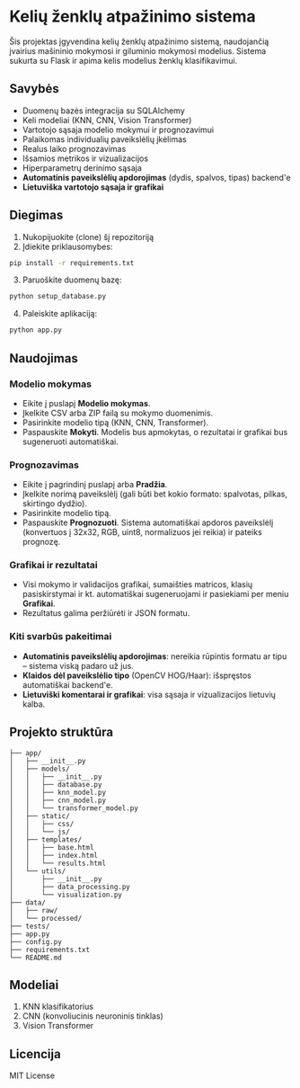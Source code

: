 # Kelių ženklų atpažinimo sistema

Šis projektas įgyvendina kelių ženklų atpažinimo sistemą, naudojančią įvairius mašininio mokymosi ir giluminio mokymosi modelius. Sistema sukurta su Flask ir apima kelis modelius ženklų klasifikavimui.

## Savybės

- Duomenų bazės integracija su SQLAlchemy
- Keli modeliai (KNN, CNN, Vision Transformer)
- Vartotojo sąsaja modelio mokymui ir prognozavimui
- Palaikomas individualių paveikslėlių įkėlimas
- Realus laiko prognozavimas
- Išsamios metrikos ir vizualizacijos
- Hiperparametrų derinimo sąsaja
- **Automatinis paveikslėlių apdorojimas** (dydis, spalvos, tipas) backend'e
- **Lietuviška vartotojo sąsaja ir grafikai**

## Diegimas

1. Nukopijuokite (clone) šį repozitoriją
2. Įdiekite priklausomybes:
```bash
pip install -r requirements.txt
```
3. Paruoškite duomenų bazę:
```bash
python setup_database.py
```
4. Paleiskite aplikaciją:
```bash
python app.py
```

## Naudojimas

### Modelio mokymas
- Eikite į puslapį **Modelio mokymas**.
- Įkelkite CSV arba ZIP failą su mokymo duomenimis.
- Pasirinkite modelio tipą (KNN, CNN, Transformer).
- Paspauskite **Mokyti**. Modelis bus apmokytas, o rezultatai ir grafikai bus sugeneruoti automatiškai.

### Prognozavimas
- Eikite į pagrindinį puslapį arba **Pradžia**.
- Įkelkite norimą paveikslėlį (gali būti bet kokio formato: spalvotas, pilkas, skirtingo dydžio).
- Pasirinkite modelio tipą.
- Paspauskite **Prognozuoti**. Sistema automatiškai apdoros paveikslėlį (konvertuos į 32x32, RGB, uint8, normalizuos jei reikia) ir pateiks prognozę.

### Grafikai ir rezultatai
- Visi mokymo ir validacijos grafikai, sumaišties matricos, klasių pasiskirstymai ir kt. automatiškai sugeneruojami ir pasiekiami per meniu **Grafikai**.
- Rezultatus galima peržiūrėti ir JSON formatu.

### Kiti svarbūs pakeitimai
- **Automatinis paveikslėlių apdorojimas**: nereikia rūpintis formatu ar tipu – sistema viską padaro už jus.
- **Klaidos dėl paveikslėlio tipo** (OpenCV HOG/Haar): išspręstos automatiškai backend'e.
- **Lietuviški komentarai ir grafikai**: visa sąsaja ir vizualizacijos lietuvių kalba.

## Projekto struktūra

```
├── app/
│   ├── __init__.py
│   ├── models/
│   │   ├── __init__.py
│   │   ├── database.py
│   │   ├── knn_model.py
│   │   ├── cnn_model.py
│   │   └── transformer_model.py
│   ├── static/
│   │   ├── css/
│   │   └── js/
│   ├── templates/
│   │   ├── base.html
│   │   ├── index.html
│   │   └── results.html
│   └── utils/
│       ├── __init__.py
│       ├── data_processing.py
│       └── visualization.py
├── data/
│   ├── raw/
│   └── processed/
├── tests/
├── app.py
├── config.py
├── requirements.txt
└── README.md
```

## Modeliai

1. KNN klasifikatorius
2. CNN (konvoliucinis neuroninis tinklas)
3. Vision Transformer

## Licencija

MIT License 